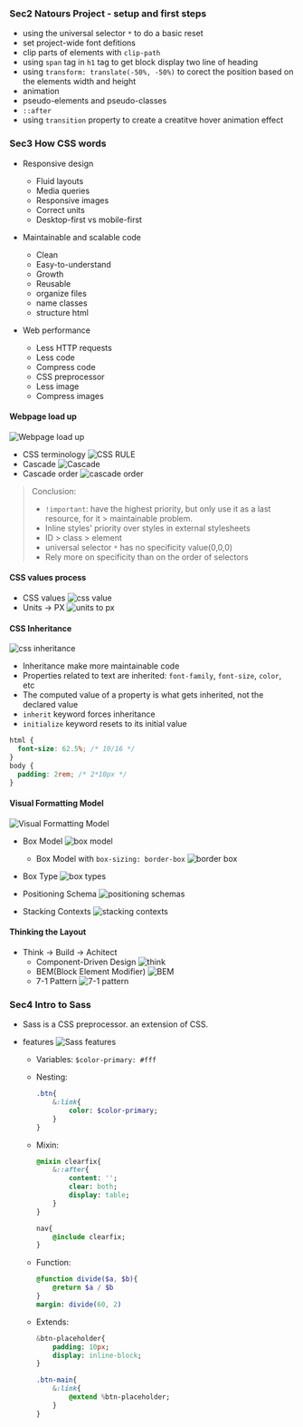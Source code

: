 ### Sec2 Natours Project - setup and first steps

- using the universal selector `*` to do a basic reset
- set project-wide font defitions
- clip parts of elements with `clip-path`
- using `span` tag in `h1` tag to get block display two line of heading
- using `transform: translate(-50%, -50%)` to corect the position based on the elements width and height
- animation
- pseudo-elements and pseudo-classes
- `::after`
- using `transition` property to create a creatitve hover animation effect

### Sec3 How CSS words

- Responsive design

  - Fluid layouts
  - Media queries
  - Responsive images
  - Correct units
  - Desktop-first vs mobile-first

- Maintainable and scalable code

  - Clean
  - Easy-to-understand
  - Growth
  - Reusable
  - organize files
  - name classes
  - structure html

- Web performance
  - Less HTTP requests
  - Less code
  - Compress code
  - CSS preprocessor
  - Less image
  - Compress images

#### Webpage load up

![Webpage load up](./courseImgs/webpage-loadup.png)

- CSS terminology
  ![CSS RULE](./courseImgs/css-terminology.png)
- Cascade
  ![Cascade](./courseImgs/cascade.png)
- Cascade order
  ![cascade order](./courseImgs/cascade-order.png)

> Conclusion:
>
> - `!important`: have the highest priority, but only use it as a last resource, for it > maintainable problem.
> - Inline styles' priority over styles in external stylesheets
> - ID > class > element
> - universal selector `*` has no specificity value(0,0,0)
> - Rely more on specificity than on the order of selectors

#### CSS values process

- CSS values
  ![css value](./courseImgs/css-values-process.png)
- Units -> PX
  ![units to px](./courseImgs/units-px.png)

#### CSS Inheritance

![css inheritance](./courseImgs/css-inheritance.png)

- Inheritance make more maintainable code
- Properties related to text are inherited: `font-family`, `font-size`, `color`, etc
- The computed value of a property is what gets inherited, not the declared value
- `inherit` keyword forces inheritance
- `initialize` keyword resets to its initial value

```css
html {
  font-size: 62.5%; /* 10/16 */
}
body {
  padding: 2rem; /* 2*10px */
}
```

#### Visual Formatting Model

![Visual Formatting Model](./courseImgs/visual-formatting-model.png)

- Box Model
  ![box model](./courseImgs/box-model.png)

  - Box Model with `box-sizing: border-box`
    ![border box](./courseImgs/border-box.png)

- Box Type
  ![box types](./courseImgs/box-types.png)

- Positioning Schema
  ![positioning schemas](./courseImgs/positioning.png)

- Stacking Contexts
  ![stacking contexts](./courseImgs/stacking.png)

#### Thinking the Layout

- Think -> Build -> Achitect
  - Component-Driven Design
    ![think](./courseImgs/think.png)
  - BEM(Block Element Modifier)
    ![BEM](./courseImgs/BEM.png)
  - 7-1 Pattern
    ![7-1 pattern](./courseImgs/architect.png)

### Sec4 Intro to Sass

- Sass is a CSS preprocessor. an extension of CSS.
- features
  ![Sass features](./courseImgs/Sass-features.png)

  - Variables: `$color-primary: #fff`
  - Nesting:
    ```Sass
    .btn{
        &:link{
            color: $color-primary;
        }
    }
    ```
  - Mixin:

    ```Sass
    @mixin clearfix{
        &::after{
            content: '';
            clear: both;
            display: table;
        }
    }

    nav{
        @include clearfix;
    }
    ```

  - Function:

    ```Sass
    @function divide($a, $b){
        @return $a / $b
    }
    margin: divide(60, 2)
    ```

  - Extends:

    ```Sass
    &btn-placeholder{
        padding: 10px;
        display: inline-block;
    }

    .btn-main{
        &:link{
            @extend %btn-placeholder;
        }
    }
    ```
